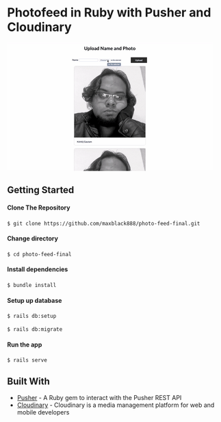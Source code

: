 # Photofeed in Ruby with Pusher and Cloudinary
![Demo](demo/ezgif.com-video-to-gif-2.gif)

Getting Started
------

#### Clone The Repository
`$ git clone https://github.com/maxblack888/photo-feed-final.git`


#### Change directory
`$ cd photo-feed-final`

#### Install dependencies
`$ bundle install`

#### Setup up database
`$ rails db:setup`

`$ rails db:migrate`

#### Run the app
`$ rails serve`


Built With
------
- [Pusher](https://pusher.com) - A Ruby gem to interact with the Pusher REST API
- [Cloudinary](https://cloudinary.com/) - Cloudinary is a media management platform for web and mobile developers
